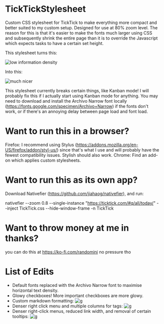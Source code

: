 # TickTickStylesheet
Custom CSS stylesheet for TickTick to make everything more compact and better suited to my custom setup. Designed for use at 80% zoom level. The reason for this is that it's easier to make the fonts much larger using CSS and subsequently shrink the entire page than it is to override the Javascript which expects tasks to have a certain set height.

This stylesheet turns this:

![low information density](https://i.imgur.com/PXxNAot.png "old stylesheet")

Into this:

![much nicer](https://i.imgur.com/uLvNo0T.png "new stylesheet")


This stylesheet currently breaks certain things, like Kanban mode! I will probably fix this if I actually start using Kanban mode for anything. You may need to download and install the Archivo Narrow font locally (https://fonts.google.com/specimen/Archivo+Narrow) if the fonts don't work, or if there's an annoying delay between page load and font load.

# Want to run this in a browser?

Firefox: I recommend using Stylus (https://addons.mozilla.org/en-US/firefox/addon/styl-us/) since that's what I use and will probably have the fewest compatibility issues. Stylish should also work.
Chrome: Find an add-on which applies custom stylesheets.

# Want to run this as its own app?
Download Nativefier (https://github.com/jiahaog/nativefier), and run:

nativefier --zoom 0.8 --single-instance "https://ticktick.com/#q/all/today/" --inject TickTick.css  --hide-window-frame -n TickTick

# Want to throw money at me in thanks?
you can do this at https://ko-fi.com/randomini no pressure tho

# List of Edits
- Default fonts replaced with the Archivo Narrow font to maximise horizontal text density.
- Glowy checkboxes! More important checkboxes are more glowy.
- Custom markdown formatting:
![g](https://i.imgur.com/AxjlYdm.png "g")
- Denser right click menu and multiple columns for tags:
![g](https://i.imgur.com/PiImsXO.png "g")
- Denser right-click menus, reduced link width, and removal of certain tooltips:
![g](https://i.imgur.com/id0dFyI.png "g")

